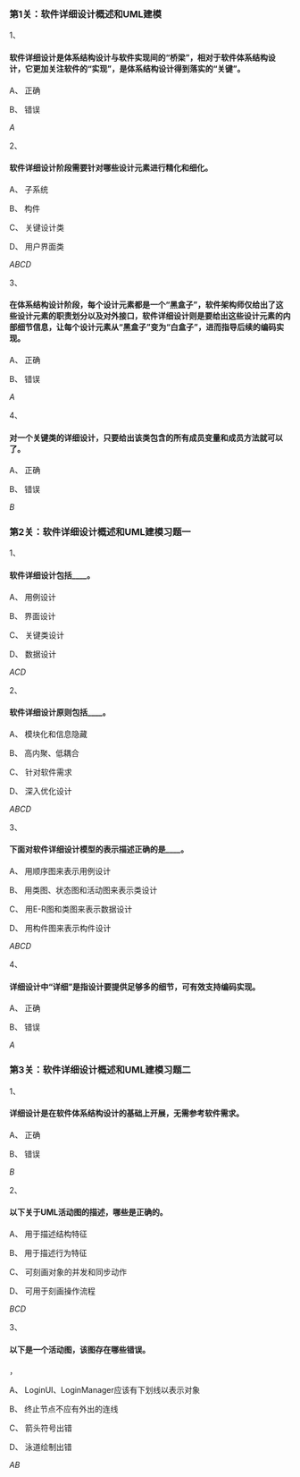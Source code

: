 ### 第1关：软件详细设计概述和UML建模

1、

#### 软件详细设计是体系结构设计与软件实现间的“桥梁”，相对于软件体系结构设计，它更加关注软件的“实现”，是体系结构设计得到落实的“关键”。


A、
正确

B、
错误

*A*

2、

#### 软件详细设计阶段需要针对哪些设计元素进行精化和细化。


A、
子系统


B、
构件


C、
关键设计类

D、
用户界面类

*ABCD*

3、

#### 在体系结构设计阶段，每个设计元素都是一个“黑盒子”，软件架构师仅给出了这些设计元素的职责划分以及对外接口，软件详细设计则是要给出这些设计元素的内部细节信息，让每个设计元素从“黑盒子”变为“白盒子”，进而指导后续的编码实现。


A、
正确

B、
错误

*A*

4、

#### 对一个关键类的详细设计，只要给出该类包含的所有成员变量和成员方法就可以了。


A、
正确

B、
错误

*B*



### 第2关：软件详细设计概述和UML建模习题一

1、

#### 软件详细设计包括____。


A、
用例设计


B、
界面设计


C、
关键类设计

D、
数据设计

*ACD*

2、

#### 软件详细设计原则包括____。


A、
模块化和信息隐藏


B、
高内聚、低耦合


C、
针对软件需求

D、
深入优化设计

*ABCD*

3、

#### 下面对软件详细设计模型的表示描述正确的是____。

A、
用顺序图来表示用例设计


B、
用类图、状态图和活动图来表示类设计


C、
用E-R图和类图来表示数据设计

D、
用构件图来表示构件设计

*ABCD*

4、

#### 详细设计中“详细”是指设计要提供足够多的细节，可有效支持编码实现。


A、
正确

B、
错误

*A*



### 第3关：软件详细设计概述和UML建模习题二

1、

#### 详细设计是在软件体系结构设计的基础上开展，无需参考软件需求。


A、
正确

B、
错误

*B*

2、

#### 以下关于UML活动图的描述，哪些是正确的。


A、
用于描述结构特征


B、
用于描述行为特征


C、
可刻画对象的并发和同步动作

D、
可用于刻画操作流程

*BCD*

3、

#### 以下是一个活动图，该图存在哪些错误。

 ， 


A、
LoginUI、LoginManager应该有下划线以表示对象


B、
终止节点不应有外出的连线


C、
箭头符号出错

D、
泳道绘制出错

*AB*